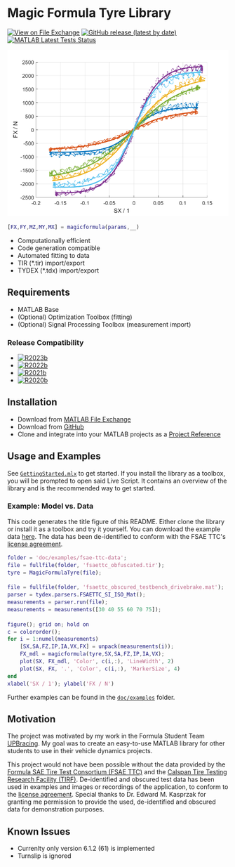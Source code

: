 # Magic Formula Tyre Library

[![View on File Exchange](https://www.mathworks.com/matlabcentral/images/matlab-file-exchange.svg)](https://de.mathworks.com/matlabcentral/fileexchange/110955)
[![GitHub release (latest by date)](https://img.shields.io/github/v/release/teasit/magic-formula-tyre-library)](https://github.com/teasit/magic-formula-tyre-library/releases/latest)
[![MATLAB Latest Tests Status](https://github.com/teasit/magic-formula-tyre-library/actions/workflows/test-matlab-r2023b.yml/badge.svg?branch=main)](https://github.com/teasit/magic-formula-tyre-library/actions/workflows/test-matlab-r2023b.yml)

![Fitting Example](doc/images/magic_formula_library_socialpreview.png)

```matlab
[FX,FY,MZ,MY,MX] = magicformula(params,__)
```

- Computationally efficient
- Code generation compatible
- Automated fitting to data
- TIR (*.tir) import/export
- TYDEX (*.tdx) import/export

## Requirements

- MATLAB Base
- (Optional) Optimization Toolbox (fitting)
- (Optional) Signal Processing Toolbox (measurement import)

### Release Compatibility

- [![R2023b](https://github.com/teasit/magic-formula-tyre-library/actions/workflows/test-matlab-r2023b.yml/badge.svg?branch=main)](https://github.com/teasit/magic-formula-tyre-library/actions/workflows/test-matlab-r2023b.yml)
- [![R2022b](https://github.com/teasit/magic-formula-tyre-library/actions/workflows/test-matlab-r2022b.yml/badge.svg?branch=main)](https://github.com/teasit/magic-formula-tyre-library/actions/workflows/test-matlab-r2022b.yml)
- [![R2021b](https://github.com/teasit/magic-formula-tyre-library/actions/workflows/test-matlab-r2021b.yml/badge.svg?branch=main)](https://github.com/teasit/magic-formula-tyre-library/actions/workflows/test-matlab-r2021b.yml)
- [![R2020b](https://github.com/teasit/magic-formula-tyre-library/actions/workflows/test-matlab-r2020b.yml/badge.svg?branch=main)](https://github.com/teasit/magic-formula-tyre-library/actions/workflows/test-matlab-r2020b.yml)

## Installation

- Download from [MATLAB File Exchange](https://de.mathworks.com/matlabcentral/fileexchange/110955)
- Download from [GitHub](https://github.com/teasit/magic-formula-tyre-library/releases)
- Clone and integrate into your MATLAB projects as a [Project Reference](https://de.mathworks.com/help/simulink/ug/add-or-remove-a-reference-to-another-project.html)

## Usage and Examples

See [`GettingStarted.mlx`](./doc/GettingStarted.mlx) to get started. If you install
the library as a toolbox, you will be prompted to open said Live Script. It contains
an overview of the library and is the recommended way to get started.

### Example: Model vs. Data

This code generates the title figure of this README. Either clone the library or install
it as a toolbox and try it yourself. You can download the example data
[here](https://github.com/teasit/magic-formula-tyre-library/tree/main/doc/examples/fsae-ttc-data).
The data has been de-identified to conform with the FSAE TTC's
[license agreement](https://www.millikenresearch.com/FSAE_TTC_agreement.pdf).

```matlab
folder = 'doc/examples/fsae-ttc-data';
file = fullfile(folder, 'fsaettc_obfuscated.tir');
tyre = MagicFormulaTyre(file);

file = fullfile(folder, 'fsaettc_obscured_testbench_drivebrake.mat');
parser = tydex.parsers.FSAETTC_SI_ISO_Mat();
measurements = parser.run(file);
measurements = measurements([30 40 55 60 70 75]);

figure(); grid on; hold on
c = colororder();
for i = 1:numel(measurements)
    [SX,SA,FZ,IP,IA,VX,FX] = unpack(measurements(i));
    FX_mdl = magicformula(tyre,SX,SA,FZ,IP,IA,VX);
    plot(SX, FX_mdl, 'Color', c(i,:), 'LineWidth', 2)
    plot(SX, FX, '.', 'Color', c(i,:), 'MarkerSize', 4)
end
xlabel('SX / 1'); ylabel('FX / N')
```

Further examples can be found in the  [`doc/examples`](./doc/examples) folder.

## Motivation

The project was motivated by my work in the Formula Student Team
[UPBracing](https://formulastudent.uni-paderborn.de/en/). My goal was to create an
easy-to-use MATLAB library for other students to use in their vehicle dynamics projects.

This project would not have been possible without the data provided by the
[Formula SAE Tire Test Consortium (FSAE TTC)](https://www.millikenresearch.com/fsaettc.html)
and the
[Calspan Tire Testing Research Facility (TIRF)](https://calspan.com/automotive/fsae-ttc).
De-identified and obscured test data has been used in examples and images or recordings
of the application, to conform to the
[license agreement](https://www.millikenresearch.com/FSAE_TTC_agreement.pdf).
Special thanks to Dr. Edward M. Kasprzak for granting me permission to provide the used,
de-identified and obscured data for demonstration purposes.

## Known Issues

- Currenlty only version 6.1.2 (61) is implemented
- Turnslip is ignored
